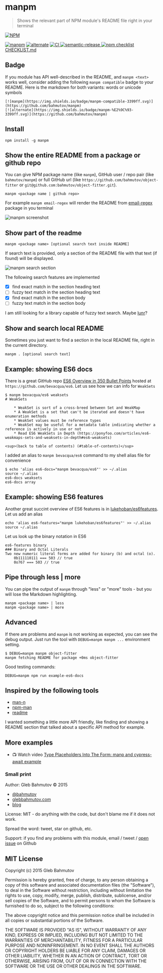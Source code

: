 # manpm

> Shows the relevant part of NPM module's README file right in your terminal

[![NPM][manpm-icon] ][manpm-url]

[![manpm](https://img.shields.io/badge/manpm-compatible-3399ff.svg)](https://github.com/bahmutov/manpm)
[![alternate](https://img.shields.io/badge/manpm-%E2%9C%93-3399ff.svg)](https://github.com/bahmutov/manpm)
[![CI][ci-badge] ][ci-url]
[![semantic-release][semantic-image] ][semantic-url]
[![npm checklist](https://img.shields.io/badge/%E2%98%B0-%E2%9C%93-brightgreen.svg)](https://github.com/bahmutov/npm-module-checklist#readme)
[CHECKLIST.md](CHECKLIST.md)

[manpm-icon]: https://nodei.co/npm/manpm.png?downloads=true
[manpm-url]: https://npmjs.org/package/manpm
[ci-badge]: https://travis-ci.org/bahmutov/manpm.png?branch=master
[ci-url]: https://travis-ci.org/bahmutov/manpm
[semantic-image]: https://img.shields.io/badge/%20%20%F0%9F%93%A6%F0%9F%9A%80-semantic--release-e10079.svg
[semantic-url]: https://github.com/semantic-release/semantic-release

## Badge

If you module has API well-described in the README, and `manpm <text>` works well,
consider adding the following `manpm compatible` badge to your README. Here is the markdown
for both variants: words or unicode symbols

```
[![manpm](https://img.shields.io/badge/manpm-compatible-3399ff.svg)](https://github.com/bahmutov/manpm)
[![alternate](https://img.shields.io/badge/manpm-%E2%9C%93-3399ff.svg)](https://github.com/bahmutov/manpm)
```

## Install

    npm install -g manpm

## Show the entire README from a package or github repo

You can give NPM package name (like `manpm`), GitHub user / repo pair (like `bahmutov/manpm`) or
full GitHub url (like `https://github.com/bahmutov/object-fitter` or `git@github.com:bahmutov/object-fitter.git`).

    manpm <package name | github repo>

For example `manpm email-regex` will render the README from
[email-regex](https://www.npmjs.com/package/email-regex) package in you terminal

![manpm screenshot](images/manpm-screenshot.png)

## Show part of the readme

    manpm <package name> [optional search text inside README]

If search text is provided, only a section of the README file with that text
(if found) will be displayed.

![manpm search section](images/search-section.png)

The following search features are implemented

- [x] find exact match in the section heading text
- [ ] fuzzy text match in the section heading text
- [x] find exact match in the section body
- [ ] fuzzy text match in the section body

I am still looking for a library capable of fuzzy text search.
Maybe [lunr](https://github.com/olivernn/lunr.js)?

## Show and search local README

Sometimes you just want to find a section in the local README file, right in the current directory.

    manpm . [optional search text]

## Example: showing ES6 docs

There is a great GitHub repo [ES6 Overview in 350 Bullet Points](https://github.com/bevacqua/es6)
hosted at `https://github.com/bevacqua/es6`. Let us see how we can info for `WeakSets`

```
$ manpm bevacqua/es6 weaksets
# WeakSets

    * WeakSet is sort of a cross-breed between Set and WeakMap
    * A WeakSet is a set that can't be iterated and doesn't have enumeration methods
    * WeakSet values must be reference types
    * WeakSet may be useful for a metadata table indicating whether a reference is actively in use or not
    * Read ES6 WeakSets in Depth (https://ponyfoo.com/articles/es6-weakmaps-sets-and-weaksets-in-depth#es6-weaksets)

<sup>(back to table of contents) (#table-of-contents)</sup>
```

I added an alias to `manpm bevacqua/es6` command to my shell alias file for convenience

    $ echo 'alias es6-docs="manpm bevacqua/es6"' >> ~/.alias
    source ~/.alias
    es6-docs weaksets
    es6-docs array

## Example: showing ES6 features

Another great succint overview of ES6 features is
in [lukehoban/es6features](https://github.com/lukehoban/es6features). Let us add an alias

    echo 'alias es6-features="manpm lukehoban/es6features"' >> ~/.alias
    source ~/.alias

Let us look up the binary notation in ES6

    es6-features binary
    ### Binary and Octal Literals
    Two new numeric literal forms are added for binary (b) and octal (o).
        0b111110111 === 503 // true
        0o767 === 503 // true

## Pipe through less | more

You can pipe the output of `manpm` through "less" or "more" tools - but you will
lose the Markdown highlighting.

    manpm <package name> | less
    manpm <package name> | more

## Advanced

If there are problems and `manpm` is not working as expected, you can see the debug output.
Just run the tool with `DEBUG=manpm manpm ...` environment setting.

    $ DEBUG=manpm manpm object-fitter
    manpm fetching README for package +0ms object-fitter

Good testing commands:

    DEBUG=manpm npm run example-es6-docs

## Inspired by the following tools

* [man-n](https://github.com/man-n/man-n)
* [npm-man](https://github.com/eush77/npm-man)
* [readme](https://www.npmjs.com/package/readme)

I wanted something a little more API friendly, like finding and showing
a README section that talked about a specific API method for example.

## More examples

- 📺 Watch video [Type Placeholders Into The Form: manp and cypress-await example](https://youtu.be/Z4nDKbWMkJc)

### Small print

Author: Gleb Bahmutov &copy; 2015

* [@bahmutov](https://twitter.com/bahmutov)
* [glebbahmutov.com](http://glebbahmutov.com)
* [blog](http://glebbahmutov.com/blog/)

License: MIT - do anything with the code, but don't blame me if it does not work.

Spread the word: tweet, star on github, etc.

Support: if you find any problems with this module, email / tweet /
[open issue](https://github.com/bahmutov/manpm/issues) on Github

## MIT License

Copyright (c) 2015 Gleb Bahmutov

Permission is hereby granted, free of charge, to any person
obtaining a copy of this software and associated documentation
files (the "Software"), to deal in the Software without
restriction, including without limitation the rights to use,
copy, modify, merge, publish, distribute, sublicense, and/or sell
copies of the Software, and to permit persons to whom the
Software is furnished to do so, subject to the following
conditions:

The above copyright notice and this permission notice shall be
included in all copies or substantial portions of the Software.

THE SOFTWARE IS PROVIDED "AS IS", WITHOUT WARRANTY OF ANY KIND,
EXPRESS OR IMPLIED, INCLUDING BUT NOT LIMITED TO THE WARRANTIES
OF MERCHANTABILITY, FITNESS FOR A PARTICULAR PURPOSE AND
NONINFRINGEMENT. IN NO EVENT SHALL THE AUTHORS OR COPYRIGHT
HOLDERS BE LIABLE FOR ANY CLAIM, DAMAGES OR OTHER LIABILITY,
WHETHER IN AN ACTION OF CONTRACT, TORT OR OTHERWISE, ARISING
FROM, OUT OF OR IN CONNECTION WITH THE SOFTWARE OR THE USE OR
OTHER DEALINGS IN THE SOFTWARE.

